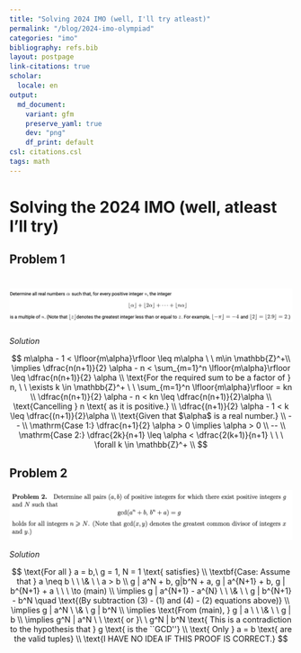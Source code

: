 ```yaml
---
title: "Solving 2024 IMO (well, I'll try atleast)"
permalink: "/blog/2024-imo-olympiad"
categories: "imo"
bibliography: refs.bib
layout: postpage
link-citations: true
scholar:
  locale: en
output:
  md_document:
    variant: gfm
    preserve_yaml: true
    dev: "png"
    df_print: default
csl: citations.csl
tags: math
---
```


# Solving the 2024 IMO (well, atleast I’ll try)

## Problem 1

# [![Problem statement 1](images/clipboard-2591436498.png)](Figure%201)

*Solution*

$$
m\alpha - 1 < \lfloor{m\alpha}\rfloor \leq m\alpha \ \  m\in \mathbb{Z}^+\\ 
\implies \dfrac{n(n+1)}{2} \alpha - n < \sum_{m=1}^n \lfloor{m\alpha}\rfloor \leq \dfrac{n(n+1)}{2} \alpha \\ 
\text{For the required sum to be a factor of } n, \ \  \exists k \in \mathbb{Z}^+  \ \  \sum_{m=1}^n \lfloor{m\alpha}\rfloor = kn \\ 
\dfrac{n(n+1)}{2} \alpha - n < kn \leq \dfrac{n(n+1)}{2}\alpha \\
\text{Cancelling } n \text{ as it is positive.} \\  
\dfrac{(n+1)}{2} \alpha - 1 < k \leq \dfrac{(n+1)}{2}\alpha \\    
\text{Given that $\alpha$ is a real number.} \\ 
-- \\ 
\mathrm{Case 1:}  \dfrac{n+1}{2} \alpha > 0 \implies \alpha > 0 \\  
-- \\ 
\mathrm{Case 2:} \dfrac{2k}{n+1} \leq \alpha < \dfrac{2(k+1)}{n+1} \ \ \ \forall k \in \mathbb{Z}^+ \\  
$$

## Problem 2

![](images/clipboard-86672959.png)

*Solution*

$$
\text{For all } a = b,\  g = 1, N = 1 \text{ satisfies} \\ 
\textbf{Case: Assume that } a \neq b \ \ \& \ \  a > b \\ 
g | a^N + b,  g|b^N + a, g | a^{N+1} + b,  g | b^{N+1} + a    \ \ \ \to (main)  \\ 
\implies g | a^{N+1} - a^{N} \ \ \& \ \ g | b^{N+1} - b^N \quad \text{(By subtraction (3) - (1) and (4) - (2)  equations above)} \\ 
\implies g |  a^N \ \& \ g | b^N \\ 
\implies \text{From (main), } g | a \ \ \& \ \ g | b \\
\implies g^N | a^N \ \ \text{ or }\ \  g^N | b^N
\text{ This is a contradiction to the hypothesis that } g \text{ is the ``GCD''} \\ 
\text{ Only } a = b \text{ are the valid tuples} \\ 
\text{I HAVE NO IDEA IF THIS PROOF IS CORRECT.}
$$
